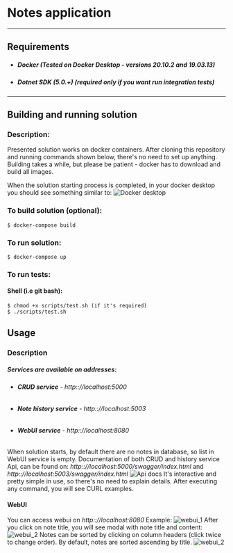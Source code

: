 # Notes application
***
## Requirements
* ##### **Docker (Tested on Docker Desktop - versions 20.10.2 and 19.03.13)** 
* ##### **Dotnet SDK (5.0.+)** *(required only if you want run integration tests)*
***
## Building and running solution

### Description:
Presented solution works on docker containers. After cloning this repository and running commands shown below, there's no need to set up anything. Building takes a while, but please be patient - docker has to download and build all images.

When the solution starting process is completed, in your docker desktop you should see something similar to:
![Docker desktop](https://i.imgur.com/YlOxn13.png)

### To build solution (optional):
```
$ docker-compose build 
```
### To run solution:
```
$ docker-compose up
```
### To run tests:
#### Shell (i.e git bash):
``` 
$ chmod +x scripts/test.sh (if it's required)
$ ./scripts/test.sh
```

## Usage

### Description
##### Services are available on addresses:
* ###### **CRUD service** - *http:://localhost:5000*
* ###### **Note history service** - *http:://localhost:5003*
* ###### **WebUI service** - *http:://localhost:8080*
When solution starts, by default there are no notes in database, so list in WebUI service is empty.
Documentation of both CRUD and history service Api, can be found on:
*http:://localhost:5000/swagger/index.html* 
and 
*http:://localhost:5003/swagger/index.html*
![Api docs](https://imgur.com/wdaqxPp.png)
It's interactive and pretty simple in use, so there's no need to explain details.
After executing any command, you will see CURL examples.

#### WebUI
You can access webui on *http:://localhost:8080*
Example:
![webui_1](https://imgur.com/r6PkVlL.png)
After you click on note title, you will see modal with note title and content:
![webui_2](https://imgur.com/EOFIjMi.png)
Notes can be sorted by clicking on column headers (click twice to change order). By default, notes are sorted ascending by title.
![webui_2](https://imgur.com/j2isRwL.png)

